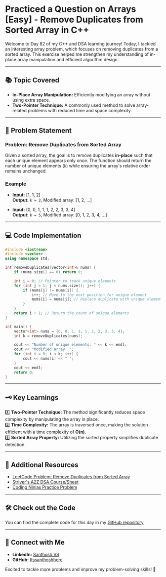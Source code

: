 # Practiced a Question on Arrays [Easy] - Remove Duplicates from Sorted Array in C++

Welcome to Day 82 of my C++ and DSA learning journey! Today, I tackled an interesting array problem, which focuses on removing duplicates from a sorted array. This exercise helped me strengthen my understanding of in-place array manipulation and efficient algorithm design.

---

## 📚 Topic Covered
- **In-Place Array Manipulation:** Efficiently modifying an array without using extra space.
- **Two-Pointer Technique:** A commonly used method to solve array-related problems with reduced time and space complexity.

---

## 📝 Problem Statement
### Problem: Remove Duplicates from Sorted Array

Given a sorted array, the goal is to remove duplicates **in-place** such that each unique element appears only once. The function should return the number of unique elements (`k`) while ensuring the array's relative order remains unchanged.

### Example
- **Input:** [1, 1, 2]  
  **Output:** `k = 2`, Modified array: [1, 2, ...]

- **Input:** [0, 0, 1, 1, 1, 2, 2, 3, 3, 4]  
  **Output:** `k = 5`, Modified array: [0, 1, 2, 3, 4, ...]

---

## 💻 Code Implementation

```cpp
#include <iostream>
#include <vector>
using namespace std;

int removeDuplicates(vector<int>& nums) {
    if (nums.size() == 0) return 0;

    int i = 0; // Pointer to track unique elements
    for (int j = 1; j < nums.size(); j++) {
        if (nums[j] != nums[i]) {
            i++; // Move to the next position for unique element
            nums[i] = nums[j]; // Replace duplicate with unique element
        }
    }
    return i + 1; // Return the count of unique elements
}

int main() {
    vector<int> nums = {0, 0, 1, 1, 1, 2, 2, 3, 3, 4};
    int k = removeDuplicates(nums);

    cout << "Number of unique elements: " << k << endl;
    cout << "Modified array: ";
    for (int i = 0; i < k; i++) {
        cout << nums[i] << " ";
    }
    cout << endl;
    return 0;
}
```

---

## 🗝️ Key Learnings
1️⃣ **Two-Pointer Technique:** The method significantly reduces space complexity by manipulating the array in place.  
2️⃣ **Time Complexity:** The array is traversed once, making the solution efficient with a time complexity of **O(n)**.  
3️⃣ **Sorted Array Property:** Utilizing the sorted property simplifies duplicate detection.

---

## 🔗 Additional Resources
- [LeetCode Problem: Remove Duplicates from Sorted Array](https://leetcode.com/problems/remove-duplicates-from-sorted-array/)  
- [Striver's A2Z DSA Course/Sheet](https://takeuforward.org/strivers-a2z-dsa-course/strivers-a2z-dsa-course-sheet-2)  
- [Coding Ninjas Practice Problem](https://www.naukri.com/code360/problems/remove-duplicates-from-sorted-array_1102307?utm_source=striver&utm_medium=website&utm_campaign=codestudio_a_zcourse)  

---

## 🛠️ Check out the Code
You can find the complete code for this day in my [GitHub repository](https://github.com/Itssanthoshhere/Data-Structures-and-Algorithms/blob/main/C%2B%2B%20with%20DSA-learning-journey/Day82%20-%20Solve%20Problems%20on%20Arrays%20%5BEasy%5D%20-%20Remove%20duplicates%20from%20Sorted%20array/Remove_the_duplicates_from_Sorted_array.cpp)

---

## 🔗 Connect with Me
- **LinkedIn:** [Santhosh VS](https://www.linkedin.com/in/thesanthoshvs/)  
- **GitHub:** [Itssanthoshhere](https://github.com/Itssanthoshhere)  

Excited to tackle more problems and improve my problem-solving skills! 🚀
